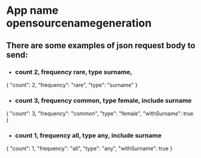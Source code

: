 # App name opensourcenamegeneration

## There are some examples of json request body to send:

* ### count 2, frequency rare, type surname, 
{
  "count": 2,
  "frequency": "rare",
   "type": "surname"
}

* ### count 3, frequency common, type female, include surname
{
  "count": 3,
  "frequency": "common",
   "type": "female",
   "withSurname": true
}

* ### count 1, frequency all, type any, include surname
{
  "count": 1,
  "frequency": "all",
   "type": "any",
   "withSurname": true
}